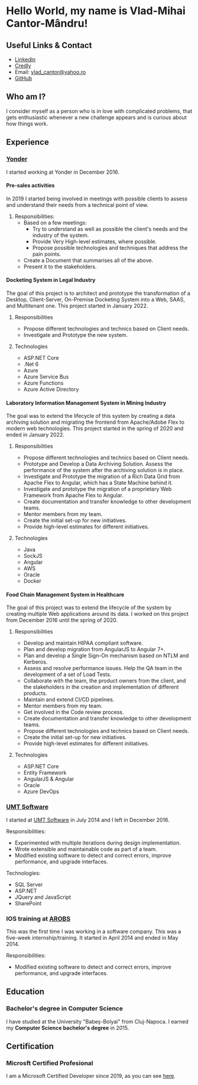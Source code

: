 # Hello World, my name is Vlad-Mihai Cantor-Mândru!

## Useful Links & Contact
- [Linkedin](https://www.linkedin.com/in/vlad-mihai-cantor-m%C3%A2ndru-9b0134101)
- [Credly](https://www.credly.com/users/vlad-cantor)
- Email: vlad_cantor@yahoo.ro
- [GitHub](https://github.com/vladcantor)

## Who am I?

I consider myself as a person who is in love with complicated problems, that gets enthusiastic whenever a new challenge appears and is curious about how things work.

## Experience

### [Yonder](https://tss-yonder.com/)

I started working at Yonder in December 2016.

#### **Pre-sales activities**

In 2019 I started being involved in meetings with possible clients to assess and understand their needs from a technical point of view.

1. Responsibilities:
    - Based on a few meetings:
        - Try to understand as well as possible the client's needs and the industry of the system.
        - Provide Very High-level estimates, where possible.
        - Propose possible technologies and techniques that address the pain points.
    - Create a Document that summarises all of the above.
    - Present it to the stakeholders.

#### **Docketing System in Legal Industry**

The goal of this project is to architect and prototype the transformation of a Desktop, Client-Server, On-Premise Docketing System into a Web, SAAS, and Multitenant one. This project started in January 2022.

1. Responsibilities
    - Propose different technologies and technics based on Client needs.
    - Investigate and Prototype the new system.

1. Technologies
    - ASP.NET Core
    - .Net 6
    - Azure
    - Azure Service Bus
    - Azure Functions
    - Azure Active Directory

#### **Laboratory Information Management System in Mining Industry**
The goal was to extend the lifecycle of this system by creating a data archiving solution and migrating the frontend from Apache/Adobe Flex to modern web technologies. This project started in the spring of 2020 and ended in January 2022.

1. Responsibilities
    - Propose different technologies and technics based on Client needs.
    - Prototype and Develop a Data Archiving Solution. Assess the performance of the system after the archiving solution is in place.
    - Investigate and Prototype the migration of a Rich Data Grid from Apache Flex to Angular, which has a State Machine behind it.
    - Investigate and prototype the migration of a proprietary Web Framework from Apache Flex to Angular.
    - Create documentation and transfer knowledge to other development teams.
    - Mentor members from my team.
    - Create the initial set-up for new initiatives.
    - Provide high-level estimates for different initiatives.

1. Technologies
    - Java
    - SockJS
    - Angular
    - AWS
    - Oracle
    - Docker

#### **Food Chain Management System in Healthcare**

The goal of this project was to extend the lifecycle of the system by creating multiple Web applications around its data. I worked on this project from December 2016 until the spring of 2020.

1. Responsibilities
    - Develop and maintain HIPAA compliant software.
    - Plan and develop migration from AngularJS to Angular 7+.
    - Plan and develop a Single Sign-On mechanism based on NTLM and Kerberos.
    - Assess and resolve performance issues. Help the QA team in the development of a set of Load Tests.
    - Collaborate with the team, the product owners from the client, and the stakeholders in the creation and implementation of different products.
    - Maintain and extend CI/CD pipelines. 
    - Mentor members from my team.
    - Get involved in the Code review process.
    - Create documentation and transfer knowledge to other development teams.
    - Propose different technologies and technics based on Client needs.
    - Create the initial set-up for new initiatives.
    - Provide high-level estimates for different initiatives.

1. Technologies
    - ASP.NET Core
    - Entity Framework
    - AngularJS & Angular
    - Oracle
    - Azure DevOps

### [UMT Software](https://www.umtsoftware.com/umt360/)

I started at [UMT Software](https://www.umtsoftware.com/umt360/) in July 2014 and I left in December 2016.

Responsibilities:   
- Experimented with multiple iterations during design implementation.
- Wrote extensible and maintainable code as part of a team.
- Modified existing software to detect and correct errors, improve performance, and upgrade interfaces.

Technologies:
- SQL Server
- ASP.NET
- JQuery and JavaScript
- SharePoint

### IOS training at [AROBS](https://arobs.com/)

This was the first time I was working in a software company. This was a five-week internship/training. It started in April 2014 and ended in May 2014.

Responsibilities:   

- Modified existing software to detect and correct errors, improve performance, and upgrade interfaces.

## Education

### Bachelor's degree in Computer Science

I have studied at the University "Babeș-Bolyai" from Cluj-Napoca. I earned my **Computer Science bachelor's degree** in 2015.

## Certification

### Microsft Certified Profesional

I am a Microsoft Certified Developer since 2019,  as you can see [here](https://www.credly.com/users/vlad-cantor/badges).

